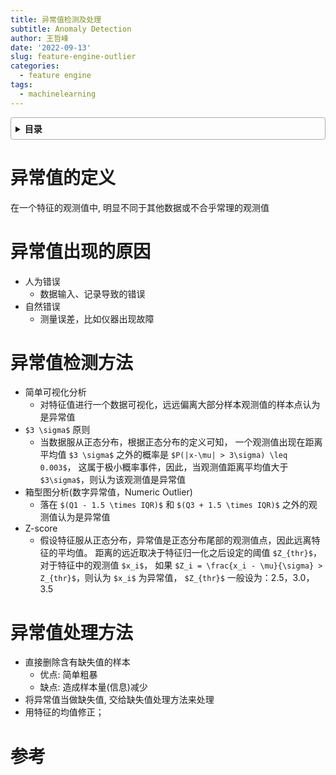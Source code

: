 ```yaml
---
title: 异常值检测及处理
subtitle: Anomaly Detection
author: 王哲峰
date: '2022-09-13'
slug: feature-engine-outlier
categories:
  - feature engine
tags:
  - machinelearning
---
```


<style>
details {
    border: 1px solid #aaa;
    border-radius: 4px;
    padding: .5em .5em 0;
}
summary {
    font-weight: bold;
    margin: -.5em -.5em 0;
    padding: .5em;
}
details[open] {
    padding: .5em;
}
details[open] summary {
    border-bottom: 1px solid #aaa;
    margin-bottom: .5em;
}
</style>

<details><summary>目录</summary><p>

- [异常值的定义](#异常值的定义)
- [异常值出现的原因](#异常值出现的原因)
- [异常值检测方法](#异常值检测方法)
- [异常值处理方法](#异常值处理方法)
- [参考](#参考)
</p></details><p></p>


# 异常值的定义

在一个特征的观测值中, 明显不同于其他数据或不合乎常理的观测值

# 异常值出现的原因

* 人为错误
    - 数据输入、记录导致的错误
* 自然错误
    - 测量误差，比如仪器出现故障

# 异常值检测方法

* 简单可视化分析
    - 对特征值进行一个数据可视化，远远偏离大部分样本观测值的样本点认为是异常值
* `$3 \sigma$` 原则
    - 当数据服从正态分布，根据正态分布的定义可知，
      一个观测值出现在距离平均值 `$3 \sigma$` 之外的概率是 `$P(|x-\mu| > 3\sigma) \leq 0.003$`，
      这属于极小概率事件，因此，当观测值距离平均值大于 `$3\sigma$`，则认为该观测值是异常值
* 箱型图分析(数字异常值，Numeric Outlier)
    - 落在 `$(Q1 - 1.5 \times IQR)$` 和 `$(Q3 + 1.5 \times IQR)$` 之外的观测值认为是异常值
* Z-score
   - 假设特征服从正态分布，异常值是正态分布尾部的观测值点，因此远离特征的平均值。
     距离的远近取决于特征归一化之后设定的阈值 `$Z_{thr}$`，对于特征中的观测值 `$x_i$`，
     如果 `$Z_i = \frac{x_i - \mu}{\sigma} > Z_{thr}$`，则认为 `$x_i$` 为异常值，
     `$Z_{thr}$` 一般设为：2.5，3.0，3.5

# 异常值处理方法

* 直接删除含有缺失值的样本
   - 优点: 简单粗暴
   - 缺点: 造成样本量(信息)减少
* 将异常值当做缺失值, 交给缺失值处理方法来处理
* 用特征的均值修正；


# 参考
